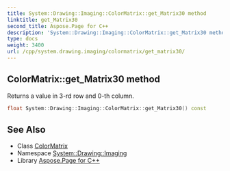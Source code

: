```yaml
---
title: System::Drawing::Imaging::ColorMatrix::get_Matrix30 method
linktitle: get_Matrix30
second_title: Aspose.Page for C++
description: 'System::Drawing::Imaging::ColorMatrix::get_Matrix30 method. Returns a value in 3-rd row and 0-th column in C++.'
type: docs
weight: 3400
url: /cpp/system.drawing.imaging/colormatrix/get_matrix30/
---
```

## ColorMatrix::get_Matrix30 method


Returns a value in 3-rd row and 0-th column.

```cpp
float System::Drawing::Imaging::ColorMatrix::get_Matrix30() const
```

## See Also

* Class [ColorMatrix](../)
* Namespace [System::Drawing::Imaging](../../)
* Library [Aspose.Page for C++](../../../)
